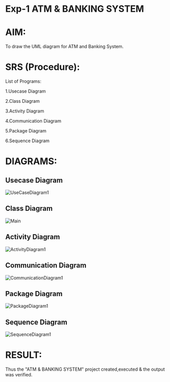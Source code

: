 # Exp-1 ATM & BANKING SYSTEM

# AIM:

To draw the UML diagram for ATM and Banking System.

# SRS (Procedure):

List of Programs:

1.Usecase Diagram

2.Class Diagram

3.Activity Diagram

4.Communication Diagram

5.Package Diagram

6.Sequence Diagram

# DIAGRAMS:

## Usecase Diagram

![UseCaseDiagram1](https://github.com/user-attachments/assets/3250dd92-5d11-4efa-abc3-71b1949f572e)

## Class Diagram

![Main](https://github.com/user-attachments/assets/2e528003-e578-470e-a568-87e9afe4db3c)

## Activity Diagram

![ActivityDiagram1](https://github.com/user-attachments/assets/dccbe903-bb28-4de7-9137-5d9d02620470)

## Communication Diagram

![CommunicationDiagram1](https://github.com/user-attachments/assets/ab457c56-ef93-4b6d-a992-b67116cd5662)

## Package Diagram

![PackageDiagram1](https://github.com/user-attachments/assets/5d9fcf43-a87f-447a-8d3b-bff03537ba3b)


## Sequence Diagram

![SequenceDiagram1](https://github.com/user-attachments/assets/24e71b5f-57f8-4f03-8c68-3aa6b294b7db)

# RESULT:

Thus the "ATM & BANKING SYSTEM" project created,executed & the output was verified.
